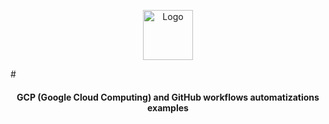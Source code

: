 <p align="center">
    <img src="https://cdn-icons-png.flaticon.com/512/2818/2818233.png" alt="Logo" width="80" height="80">
</p>
# <h4 align="center">GCP (Google Cloud Computing) and GitHub workflows automatizations examples</h4>


